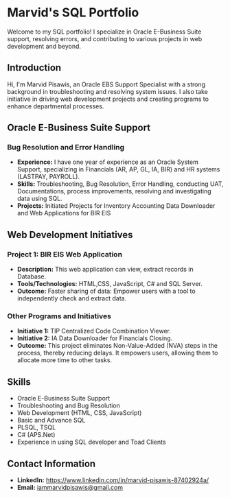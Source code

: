 # Marvid's SQL Portfolio

Welcome to my SQL portfolio! I specialize in Oracle E-Business Suite support, resolving errors, and contributing to various projects in web development and beyond.

## Introduction

Hi, I'm Marvid Pisawis, an Oracle EBS Support Specialist with a strong background in troubleshooting and resolving system issues. I also take initiative in driving web development projects and creating programs to enhance departmental processes.

## Oracle E-Business Suite Support

### Bug Resolution and Error Handling

- **Experience:** I have one year of experience as an Oracle System Support, specializing in Financials (AR, AP, GL, IA, BIR) and HR systems (LASTPAY, PAYROLL).
- **Skills:** Troubleshooting, Bug Resolution, Error Handling, conducting UAT, Documentations, process improvements, resolving and investigating data using SQL.
- **Projects:** Initiated Projects for Inventory Accounting Data Downloader and Web Applications for BIR EIS

## Web Development Initiatives

### Project 1: BIR EIS Web Application

- **Description:** This web application can view, extract records in Database.
- **Tools/Technologies:** HTML,CSS, JavaScript, C# and SQL Server.
- **Outcome:** Faster sharing of data: Empower users with a tool to independently check and extract data.

### Other Programs and Initiatives

- **Initiative 1:** TIP Centralized Code Combination Viewer.
- **Initiative 2:**  IA Data Downloader for Financials Closing.
- **Outcome:** This project eliminates Non-Value-Added (NVA) steps in the process, thereby reducing delays. It empowers users, allowing them to allocate more time to other tasks.

## Skills

- Oracle E-Business Suite Support
- Troubleshooting and Bug Resolution
- Web Development (HTML, CSS, JavaScript)
- Basic and Advance SQL
- PLSQL, TSQL
- C# (APS.Net)
- Experience in using SQL developer and Toad Clients
  
  

## Contact Information

- **LinkedIn:** https://www.linkedin.com/in/marvid-pisawis-87402924a/
- **Email:** iammarvidpisawis@gmail.com



